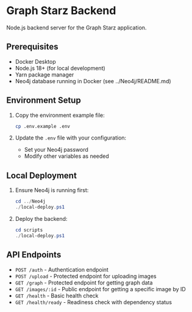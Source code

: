# Graph Starz Backend

Node.js backend server for the Graph Starz application.

## Prerequisites

- Docker Desktop
- Node.js 18+ (for local development)
- Yarn package manager
- Neo4j database running in Docker (see ../Neo4j/README.md)

## Environment Setup

1. Copy the environment example file:
   ```bash
   cp .env.example .env
   ```

2. Update the `.env` file with your configuration:
   - Set your Neo4j password
   - Modify other variables as needed

## Local Deployment

1. Ensure Neo4j is running first:
   ```powershell
   cd ../Neo4j
   ./local-deploy.ps1
   ```

2. Deploy the backend:
   ```powershell
   cd scripts
   ./local-deploy.ps1
   ```

## API Endpoints

- `POST /auth` - Authentication endpoint
- `POST /upload` - Protected endpoint for uploading images
- `GET /graph` - Protected endpoint for getting graph data
- `GET /images/:id` - Public endpoint for getting a specific image by ID
- `GET /health` - Basic health check
- `GET /health/ready` - Readiness check with dependency status
